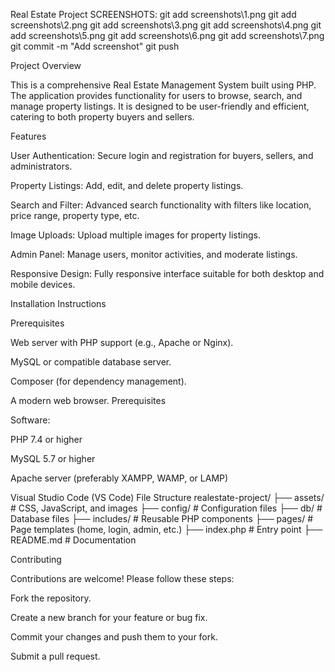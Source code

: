 Real Estate Project
SCREENSHOTS:
git add screenshots\1.png
git add screenshots\2.png
git add screenshots\3.png
git add screenshots\4.png
git add screenshots\5.png
git add screenshots\6.png
git add screenshots\7.png
git commit -m "Add screenshot"
git push

Project Overview

This is a comprehensive Real Estate Management System built using PHP. The application provides functionality for users to browse, search, and manage property listings. It is designed to be user-friendly and efficient, catering to both property buyers and sellers.

Features

User Authentication: Secure login and registration for buyers, sellers, and administrators.

Property Listings: Add, edit, and delete property listings.

Search and Filter: Advanced search functionality with filters like location, price range, property type, etc.

Image Uploads: Upload multiple images for property listings.

Admin Panel: Manage users, monitor activities, and moderate listings.

Responsive Design: Fully responsive interface suitable for both desktop and mobile devices.

Installation Instructions

Prerequisites

Web server with PHP support (e.g., Apache or Nginx).

MySQL or compatible database server.

Composer (for dependency management).

A modern web browser.
Prerequisites

Software:

PHP 7.4 or higher

MySQL 5.7 or higher

Apache server (preferably XAMPP, WAMP, or LAMP)

Visual Studio Code (VS Code)
File Structure
realestate-project/
├── assets/ # CSS, JavaScript, and images
├── config/ # Configuration files
├── db/ # Database files
├── includes/ # Reusable PHP components
├── pages/ # Page templates (home, login, admin, etc.)
├── index.php # Entry point
├── README.md # Documentation

Contributing

Contributions are welcome! Please follow these steps:

Fork the repository.

Create a new branch for your feature or bug fix.

Commit your changes and push them to your fork.

Submit a pull request.
